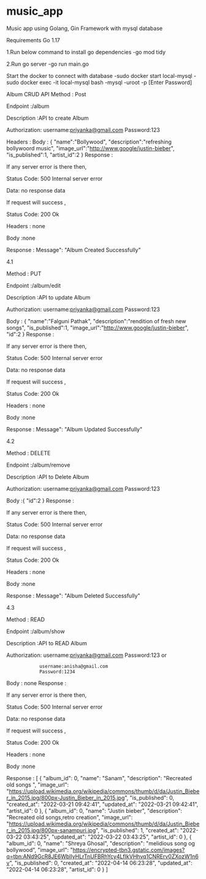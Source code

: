 # music_app
Music app using Golang, Gin Framework with mysql database

Requirements Go 1.17

1.Run below command to install go dependencies -go mod tidy

2.Run go server -go run main.go

Start the docker to connect with database -sudo docker start local-mysql -sudo docker exec -it local-mysql bash -mysql -uroot -p [Enter Password]



Album CRUD API
Method : Post

Endpoint :/album

Description :API to create Album

Authorization:
                username:priyanka@gmail.com 
                Password:123

Headers :
Body : { "name":"Bollywood", "description":"refreshing bollywoord music", "image_url":"http://www.google/justin-bieber", "is_published":1, "artist_id":2 }
Response :

If any server error is there then,

Status Code: 500 Internal server error

Data: no response data

If request will success ,

Status Code: 200 Ok

Headers : none

Body :none

Response : Message": "Album Created Successfully"

4.1

Method : PUT

Endpoint :/album/edit

Description :API to update Album

Authorization:
                username:priyanka@gmail.com 
                Password:123

Body : { "name":"Falguni Pathak", "description":"rendition of fresh new songs", "is_published":1, "image_url":"http://www.google/justin-bieber", "id":2 }
Response :

If any server error is there then,

Status Code: 500 Internal server error

Data: no response data

If request will success ,

Status Code: 200 Ok

Headers : none

Body :none

Response : Message": "Album Updated Successfully"

4.2

Method : DELETE

Endpoint :/album/remove

Description :API to Delete Album

Authorization:
                username:priyanka@gmail.com 
                Password:123


Body :{ "id":2 }
Response :

If any server error is there then,

Status Code: 500 Internal server error

Data: no response data

If request will success ,

Status Code: 200 Ok

Headers : none

Body :none

Response : Message": "Album Deleted Successfully"

4.3

Method : READ

Endpoint :/album/show

Description :API to READ Album

Authorization:
                username:priyanka@gmail.com 
                Password:123
                or
      
                username:anisha@gmail.com 
                Password:1234

Body : none
Response :

If any server error is there then,

Status Code: 500 Internal server error

Data: no response data

If request will success ,

Status Code: 200 Ok

Headers : none

Body :none

Response : [ { "album_id": 0, "name": "Sanam", "description": "Recreated old songs ", "image_url": "https://upload.wikimedia.org/wikipedia/commons/thumb/d/da/Justin_Bieber_in_2015.jpg/800px-Justin_Bieber_in_2015.jpg", "is_published": 0, "created_at": "2022-03-21 09:42:41", "updated_at": "2022-03-21 09:42:41", "artist_id": 0 }, { "album_id": 0, "name": "Justin bieber", "description": "Recreated old songs,retro creation", "image_url": "https://upload.wikimedia.org/wikipedia/commons/thumb/d/da/Justin_Bieber_in_2015.jpg/800px-sanampuri.jpg", "is_published": 1, "created_at": "2022-03-22 03:43:25", "updated_at": "2022-03-22 03:43:25", "artist_id": 0 }, { "album_id": 0, "name": "Shreya Ghosal", "description": "melidious song og bollywood", "image_url": "https://encrypted-tbn3.gstatic.com/images?q=tbn:ANd9GcR8JE6WblIyHLrTnUFBRhYcy4LfIkVHhvq1CNRErv0ZXozW1n6v", "is_published": 0, "created_at": "2022-04-14 06:23:28", "updated_at": "2022-04-14 06:23:28", "artist_id": 0 } ]

